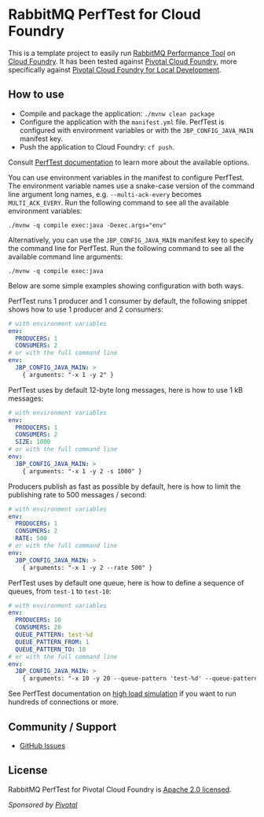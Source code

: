 # RabbitMQ PerfTest for Cloud Foundry

This is a template project to easily run [RabbitMQ Performance Tool](http://www.rabbitmq.com/java-tools.html#throughput-load-testing)
on [Cloud Foundry](https://www.cloudfoundry.org/). It has been tested against
[Pivotal Cloud Foundry](https://pivotal.io/platform), more specifically against
[Pivotal Cloud Foundry for Local Development](https://pivotal.io/pcf-dev).

## How to use

* Compile and package the application: `./mvnw clean package`
* Configure the application with the `manifest.yml` file. PerfTest is configured
with environment variables or with the `JBP_CONFIG_JAVA_MAIN` manifest key.
* Push the application to Cloud Foundry: `cf push`.

Consult [PerfTest documentation](http://www.rabbitmq.com/java-tools.html#throughput-load-testing)
to learn more about the available options.

You can use environment variables in the manifest to configure PerfTest.
The environment variable names use a snake-case version of the command line
argument long names, e.g. `--multi-ack-every` becomes `MULTI_ACK_EVERY`. Run the following
command to see all the available environment variables:

```
./mvnw -q compile exec:java -Dexec.args="env"
```

Alternatively, you can use the `JBP_CONFIG_JAVA_MAIN` manifest key to specify
the command line for PerfTest. Run the following command to see
all the available command line arguments:

```
./mvnw -q compile exec:java
```

Below are some simple examples showing configuration with both ways.

PerfTest runs 1 producer and 1 consumer by default, the following snippet
shows how to use 1 producer and 2 consumers:
```yaml
# with environment variables
env:
  PRODUCERS: 1
  CONSUMERS: 2
# or with the full command line
env:
  JBP_CONFIG_JAVA_MAIN: >
    { arguments: "-x 1 -y 2" }
```

PerfTest uses by default 12-byte long messages, here is how to use 1 kB messages:
```yaml
# with environment variables
env:
  PRODUCERS: 1
  CONSUMERS: 2
  SIZE: 1000
# or with the full command line
env:
  JBP_CONFIG_JAVA_MAIN: >
    { arguments: "-x 1 -y 2 -s 1000" }
```

Producers publish as fast as possible by default, here is how to limit
the publishing rate to 500 messages / second:
```yaml
# with environment variables
env:
  PRODUCERS: 1
  CONSUMERS: 2
  RATE: 500
# or with the full command line
env:
  JBP_CONFIG_JAVA_MAIN: >
    { arguments: "-x 1 -y 2 --rate 500" }
```

PerfTest uses by default one queue, here is how to define a sequence of queues,
from `test-1` to `test-10`:
```yaml
# with environment variables
env:
  PRODUCERS: 10
  CONSUMERS: 20
  QUEUE_PATTERN: test-%d
  QUEUE_PATTERN_FROM: 1
  QUEUE_PATTERN_TO: 10
# or with the full command line
env:
  JBP_CONFIG_JAVA_MAIN: >
    { arguments: "-x 10 -y 20 --queue-pattern 'test-%d' --queue-pattern-from 1 --queue-pattern-to 10" }
```

See PerfTest documentation on [high load simulation](http://www.rabbitmq.com/java-tools.html#simulating-high-loads)
if you want to run hundreds of connections or more.

## Community / Support

* [GitHub Issues](https://github.com/rabbitmq/rabbitmq-perf-test-for-cf/issues)

## License ##

RabbitMQ PerfTest for Pivotal Cloud Foundry is [Apache 2.0 licensed](http://www.apache.org/licenses/LICENSE-2.0.html).

_Sponsored by [Pivotal](http://pivotal.io)_
